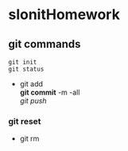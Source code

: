 # slonitHomework
## git commands
`git init`  
`git status`  
- git add  
**git commit** -m -all  
*git push*  
### git reset  
- git rm  
